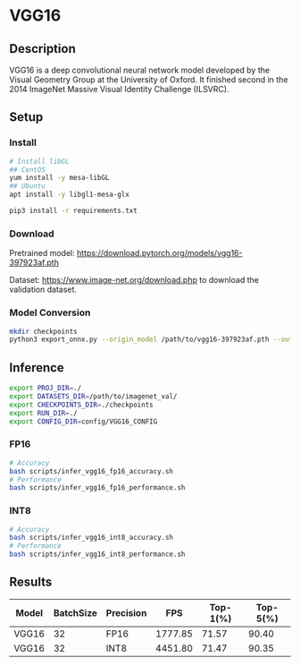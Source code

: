# VGG16

## Description

VGG16 is a deep convolutional neural network model developed by the Visual Geometry Group at the University of Oxford.
It finished second in the 2014 ImageNet Massive Visual Identity Challenge (ILSVRC).

## Setup

### Install

```bash
# Install libGL
## CentOS
yum install -y mesa-libGL
## Ubuntu
apt install -y libgl1-mesa-glx

pip3 install -r requirements.txt
```

### Download

Pretrained model: <https://download.pytorch.org/models/vgg16-397923af.pth>

Dataset: <https://www.image-net.org/download.php> to download the validation dataset.

### Model Conversion

```bash
mkdir checkpoints 
python3 export_onnx.py --origin_model /path/to/vgg16-397923af.pth --output_model checkpoints/vgg16.onnx
```

## Inference

```bash
export PROJ_DIR=./
export DATASETS_DIR=/path/to/imagenet_val/
export CHECKPOINTS_DIR=./checkpoints
export RUN_DIR=./
export CONFIG_DIR=config/VGG16_CONFIG
```

### FP16

```bash
# Accuracy
bash scripts/infer_vgg16_fp16_accuracy.sh
# Performance
bash scripts/infer_vgg16_fp16_performance.sh
```

### INT8

```bash
# Accuracy
bash scripts/infer_vgg16_int8_accuracy.sh
# Performance
bash scripts/infer_vgg16_int8_performance.sh
```

## Results

Model |BatchSize  |Precision |FPS      |Top-1(%) |Top-5(%)
------|-----------|----------|---------|---------|--------
VGG16 |    32     |   FP16   | 1777.85 |  71.57  | 90.40
VGG16 |    32     |   INT8   | 4451.80 |  71.47  | 90.35
